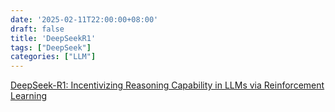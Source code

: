 ```yaml
---
date: '2025-02-11T22:00:00+08:00'
draft: false
title: 'DeepSeekR1'
tags: ["DeepSeek"]
categories: ["LLM"]
---
```


[DeepSeek-R1: Incentivizing Reasoning Capability in LLMs via Reinforcement Learning](https://xves6ft58q.feishu.cn/docx/U5tJd6J0Do26IsxoJFac0tw3nAb?from=from_copylink)
